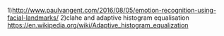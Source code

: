 1)http://www.paulvangent.com/2016/08/05/emotion-recognition-using-facial-landmarks/
2)clahe and adaptive histogram equalisation https://en.wikipedia.org/wiki/Adaptive_histogram_equalization
